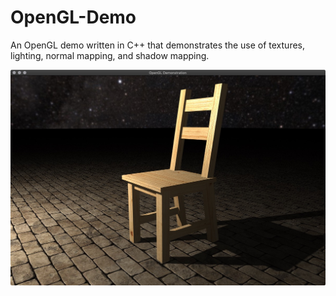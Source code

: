 # OpenGL-Demo
An OpenGL demo written in C++ that demonstrates the use of textures, lighting, normal mapping, and shadow mapping.

![OpenGL Demo](/images/OpenGL.jpg)
